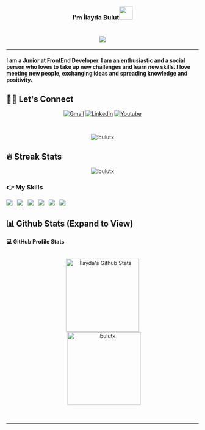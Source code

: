 
<h3 align="center"> I'm İlayda Bulut<img src="https://media.giphy.com/media/hvRJCLFzcasrR4ia7z/giphy.gif" width="35"></h3>
<h1 align="center"><img src="https://media.giphy.com/media/BuRqINxjkPRLFMmpUL/giphy.gif"></h1>

<hr/>
<h4>I am a Junior at FrontEnd Developer. I am an enthusiastic and a social person who loves to take up new challenges and learn new skills. I love meeting new people, exchanging ideas and spreading knowledge and positivity.</h4>

## 🙋‍♀️ Let's Connect
<p align="center">
	<a href="mailto:ilaydabulut201@gmail.com"><img src="https://img.icons8.com/?size=35&id=124379&format=png" alt="Gmail"/></a>
	<a href="https://www.linkedin.com/in/ilayda-bulut-21a42b21a/"><img src="https://img.icons8.com/?size=35&id=60444&format=png" alt="LinkedIn"/></a>
	<a href="https://www.youtube.com/channel/UCx4bX9kNKPscw-Zy3NO28nA"><img src="https://img.icons8.com/?size=35&id=37326&format=png" alt="Youtube"/></a>
	
</p>
<br>
<p align="center"> <img src="https://komarev.com/ghpvc/?username=ibulutx&label=Profile%20views&color=ff69b4&style=for-the-badge" alt="ibulutx" /> </p>

## 🔥 Streak Stats
<p align="center"><img src="https://github-readme-streak-stats.herokuapp.com/?user=ibulutx&theme=algolia" alt="ibulutx"  /></p>





### 👉  My Skills
<p align="left"> 
<img src="https://img.shields.io/badge/html5-%23E34F26.svg?style=for-the-badge&logo=html5&logoColor=white">&nbsp;&nbsp;
<img src="https://img.shields.io/badge/css3-%231572B6.svg?style=for-the-badge&logo=css3&logoColor=white">&nbsp;&nbsp;
<img src="https://img.shields.io/badge/javascript-%23323330.svg?style=for-the-badge&logo=javascript&logoColor=%23F7DF1E">&nbsp;&nbsp;
<img src="https://img.shields.io/badge/-ReactJs-61DAFB?logo=react&logoColor=white&style=for-the-badge">&nbsp;&nbsp;
<img src="https://img.shields.io/badge/git-%23F05033.svg?style=for-the-badge&logo=git&logoColor=white">&nbsp;&nbsp;
<img src="https://img.shields.io/badge/github-%23121011.svg?style=for-the-badge&logo=github&logoColor=white">&nbsp;&nbsp;
</p>



## 📊 Github Stats (Expand to View) 


  <summary><b>💻 GitHub Profile Stats</b></summary>
  <br/>
  <p align="center">
    <a href="https://github.com/anuraghazra/github-readme-stats"><img alt="İlayda's Github Stats" src="https://github-readme-stats.vercel.app/api?username=ibulutx&show_icons=true&count_private=true&theme=algolia" height="192px"/></a>
<br/>
  &nbsp;
	  <img src="https://github-readme-stats.vercel.app/api/top-langs?username=ibulutx&show_icons=true&locale=en&layout=compact&theme=algolia" alt="ibulutx" height="192px"/>
  <br/>
 
  </p>


<br/>


<hr/>









